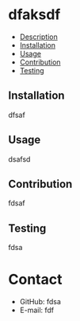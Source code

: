 # dfaksdf
* [Description](#description)
* [Installation](#installation)
* [Usage](#usage)
* [Contribution](#contribution)
* [Testing](#testing)

## Installation
dfsaf
## Usage 
dsafsd
## Contribution
fdsaf
## Testing 
fdsa

# Contact 
* GitHub: fdsa
* E-mail: fdf
    
